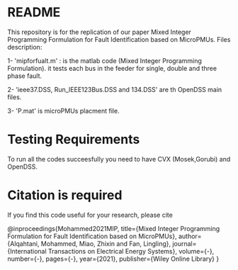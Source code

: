 # README

This repository is for the replication of our paper Mixed Integer Programming Formulation for Fault Identification based on MicroPMUs.
Files description:

1- 'mipforfualt.m' : is the matlab code (Mixed Integer Programming Formulation). it tests each bus in the feeder for single, double and three phase fault.

2- 'ieee37.DSS, Run_IEEE123Bus.DSS and 134.DSS' are th OpenDSS main files.

3- 'P.mat' is microPMUs placment file.


# Testing Requirements
To run all the codes succeesfully you need to have CVX (Mosek,Gorubi) and OpenDSS.

# Citation is required
If you find this code useful for your research, please cite

@inproceedings{Mohammed2021MIP,
  title={Mixed Integer Programming Formulation for Fault Identification based on MicroPMUs},
  author={Alqahtani, Mohammed, Miao, Zhixin  and Fan, Lingling},
  journal={International Transactions on Electrical Energy Systems},
  volume={-},
  number={-},
  pages={-},
  year={2021},
  publisher={Wiley Online Library}
}

